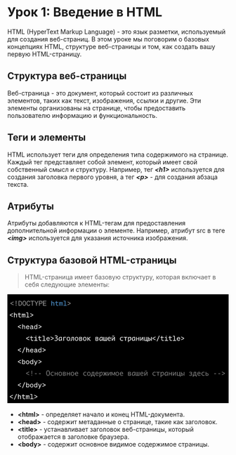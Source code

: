 # Урок 1: Введение в HTML

HTML (HyperText Markup Language) - это язык разметки, используемый для создания веб-страниц. В этом уроке мы поговорим о базовых концепциях HTML, структуре веб-страницы и том, как создать вашу первую HTML-страницу.

## Структура веб-страницы

Веб-страница - это документ, который состоит из различных элементов, таких как текст, изображения, ссылки и другие. Эти элементы организованы на странице, чтобы предоставить пользователю информацию и функциональность.

## Теги и элементы

HTML использует теги для определения типа содержимого на странице. Каждый тег представляет собой элемент, который имеет свой собственный смысл и структуру. Например, тег ***\<h1\>*** используется для создания заголовка первого уровня, а тег ***\<p\>*** - для создания абзаца текста.

## Атрибуты

Атрибуты добавляются к HTML-тегам для предоставления дополнительной информации о элементе. Например, атрибут src в теге ***\<img\>*** используется для указания источника изображения.

## Структура базовой HTML-страницы

>HTML-страница имеет базовую структуру, которая включает в себя следующие элементы:

<img src="/FRONTEND_module_7/1. FRONTEND_modul_1/les_1/images/1-1.png" alt="Пример">

* **\<html\>** - определяет начало и конец HTML-документа.
* **\<head\>** - содержит метаданные о странице, такие как заголовок.
* **\<title\>** - устанавливает заголовок веб-страницы, который отображается в заголовке браузера.
* **\<body\>** - содержит основное видимое содержимое страницы.